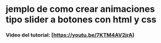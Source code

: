# jemplo de como crear animaciones tipo slider a botones con html y css

### Video del tutorial: [https://youtu.be/7KTM4AV2jrA)

